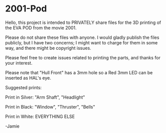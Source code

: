 # 2001-Pod
Hello, this project is intended to PRIVATELY share files for the 3D printing of the EVA POD from the movie 2001.

Please do not share these files with anyone.  I would gladly publish the files publicly, but I have two concerns; I might want to charge for them in some way, and there might be copyright issues.

Please feel free to create issues related to printing the parts, and thanks for your interest.

Please note that "Hull Front" has a 3mm hole so a Red 3mm LED can be inserted as HAL's eye.

Suggested prints:

Print in Silver: "Arm Shaft", "Headlight"

Print in Black: "Window", "Thruster", "Bells"

Print in White: EVERYTHING ELSE

-Jamie
